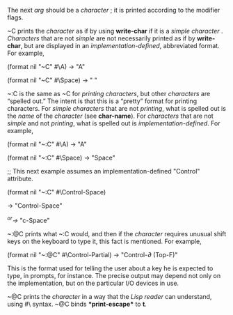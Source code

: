  



The next *arg* should be a *character* ; it is printed according to the modifier flags. 



&#126;C prints the *character* as if by using **write-char** if it is a *simple character* . *Characters* that are not *simple* are not necessarily printed as if by **write-char**, but are displayed in an *implementation-defined*, abbreviated format. For example, 



(format nil "&#126;C" #\A) → "A" 



(format nil "&#126;C" #\Space) → " " 



&#126;:C is the same as &#126;C for *printing characters*, but other *characters* are “spelled out.” The intent is that this is a “pretty” format for printing characters. For *simple characters* that are not *printing*, what is spelled out is the *name* of the *character* (see **char-name**). For *characters* that are not *simple* and not *printing*, what is spelled out is *implementation-defined*. For example, 



(format nil "&#126;:C" #\A) → "A" 



(format nil "&#126;:C" #\Space) → "Space" 



;; This next example assumes an implementation-defined "Control" attribute. 



(format nil "&#126;:C" #\Control-Space) 



→ "Control-Space" 



<i><sup>or</sup>→</i> "c-Space" 



&#126;:@C prints what &#126;:C would, and then if the *character* requires unusual shift keys on the keyboard to type it, this fact is mentioned. For example, 



(format nil "&#126;:@C" #\Control-Partial) → "Control-*∂* (Top-F)" 



This is the format used for telling the user about a key he is expected to type, in prompts, for instance. The precise output may depend not only on the implementation, but on the particular I/O devices in use. 







 



 



&#126;@C prints the *character* in a way that the *Lisp reader* can understand, using #\ syntax. &#126;@C binds **\*print-escape\*** to **t**. 



